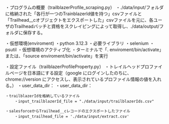 ・プログラムの概要（trailblazerProfile_scraping.py）
    ・./data/input/フォルダに格納された「各行が一つのTrainblazerId値を持つ」csvファイルと「Trailhead__cオブジェクトをエクスポートした」csvファイルを元に、各ユーザのTrailheadバッチと資格をスクレイピングによって取得し、./data/output/フォルダに保存する。

・仮想環境(enviroment)
    ・python 3.12.3
    ・必要ライブラリ
        ・selenium
        ・psutil
    ・仮想環境のアクティブ化
        ・ターミナルで「. enviroment/bin/activate」または、「source enviroment/bin/activate」を実行


・設定ファイル（trailblazerProfileProperty.py）
    ・トレイルヘッドプロファイルページを日本語にする設定（google にログインしたのちに、chrome://version にアクセスし、表示されているプロファイル情報の値を入れる。）
        ・user_data_dir：
        ・user_data_dir：

    ・trailblazerIdを格納しているファイル
        ・input_trailblazerId_file = "./data/input/trailblazerIds.csv"

    ・salesforceからTrailhead__cレコードのエクスポートしたファイル
        ・input_trailhead_file = './data/input/extract.csv'